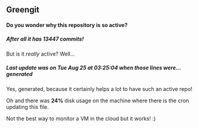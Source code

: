 ## Greengit

#### Do you wonder why this repository is so active?

##### After all it has 13447 commits!

But is it *really* active? Well...

##### Last update was on Tue Aug 25 at 03:25:04 when those lines were... generated

Yes, generated, because it certainly helps a lot to have such an active repo!

Oh and there was **24%** disk usage on the machine
where there is the cron updating this file.

Not the best way to monitor a VM in the cloud but it works! :)
